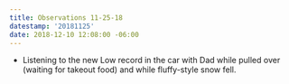 ```yaml
---
title: Observations 11-25-18
datestamp: '20181125'
date: 2018-12-10 12:08:00 -06:00
---
```


- Listening to the new Low record in the car with Dad while pulled over (waiting for takeout food) and while fluffy-style snow fell.
